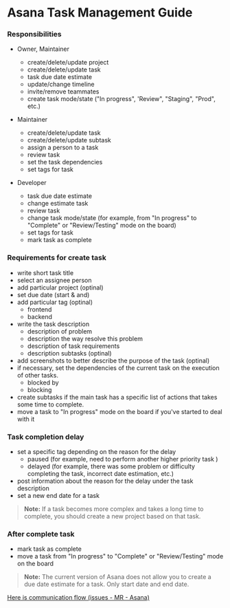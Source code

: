 # Asana Task Management Guide

### Responsibilities

- Owner, Maintainer

  - create/delete/update project
  - create/delete/update task
  - task due date estimate
  - update/change timeline
  - invite/remove teammates
  - create task mode/state ("In progress", 'Review", "Staging", "Prod", etc.)

- Maintainer

  - create/delete/update task
  - create/delete/update subtask
  - assign a person to a task
  - review task
  - set the task dependencies
  - set tags for task

- Developer

  - task due date estimate
  - change estimate task
  - review task
  - change task mode/state (for example, from "In progress" to "Complete" or "Review/Testing" mode on the board)
  - set tags for task
  - mark task as complete

### Requirements for create task

- write short task title
- select an assignee person
- add particular project (optinal)
- set due date (start & and)
- add particular tag (optinal)
  - frontend
  - backend
- write the task description
  - description of problem
  - description the way resolve this problem
  - description of task requirements
  - description subtasks (optinal)
- add screenshots to better describe the purpose of the task (optinal)
- if necessary, set the dependencies of the current task on the execution of other tasks.
  - blocked by
  - blocking
- create subtasks if the main task has a specific list of actions that takes some time to complete.
- move a task to "In progress" mode on the board if you've started to deal with it

### Task completion delay

- set a specific tag depending on the reason for the delay
  - paused (for example, need to perform another higher priority task )
  - delayed (for example, there was some problem or difficulty completing the task, incorrect date estimation, etc.)
- post information about the reason for the delay under the task description
- set a new end date for a task

> **Note:** If a task becomes more complex and takes a long time to complete, you should create a new project based on that task.

### After complete task

- mark task as complete
- move a task from "In progress" to "Complete" or "Review/Testing" mode on the board

> **Note:**
> The current version of Asana does not allow you to create a due date estimate for a task. Only start date and end date.

[Here is communication flow (issues - MR - Asana)](../index.md)
